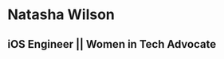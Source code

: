 

<p align="center">
<h1> Natasha Wilson </h1>

<h2> iOS Engineer || Women in Tech Advocate </h2>

</p>
